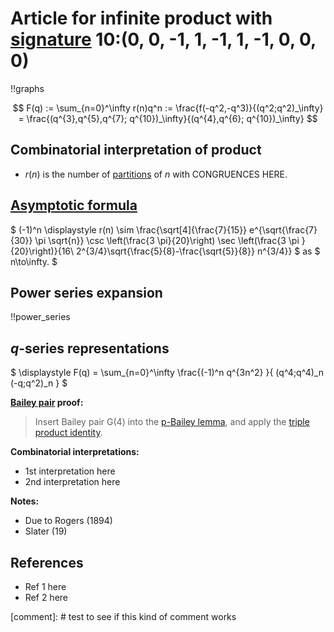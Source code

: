 # Article for infinite product with [signature](../product_signature.html) 10:(0, 0, -1, 1, -1, 1, -1, 0, 0, 0)

!!graphs

$$ F(q) := \sum_{n=0}^\infty r(n)q^n := \frac{f(-q^2,-q^3)}{(q^2;q^2)_\infty} = \frac{(q^{3},q^{5},q^{7}; q^{10})_\infty}{(q^{4},q^{6}; q^{10})_\infty} $$

## Combinatorial interpretation of product

- $r(n)$ is the number of [partitions](../partitions.html#integer_partitions) of $n$ with CONGRUENCES HERE.

## [Asymptotic formula](../asymptotics.html)

$ (-1)^n \displaystyle r(n) \sim \frac{\sqrt[4]{\frac{7}{15}} e^{\sqrt{\frac{7}{30}} \pi  \sqrt{n}} \csc \left(\frac{3 \pi}{20}\right) \sec \left(\frac{3 \pi }{20}\right)}{16\ 2^{3/4}\sqrt{\frac{5}{8}-\frac{\sqrt{5}}{8}} n^{3/4}} $ as $ n\to\infty. $

## Power series expansion

!!power_series

## $q$-series representations

$ \displaystyle F(q) = \sum_{n=0}^\infty \frac{(-1)^n q^{3n^2} }{ (q^4;q^4)_n (-q;q^2)_n } $

**[Bailey pair](../Bailey_pairs.html) proof:**
> Insert Bailey pair G(4) into the [p-Bailey lemma](../Bailey_pairs.html#p_Bailey_lemma), and apply the [triple product identity](../q-series.html#triple_product).


**Combinatorial interpretations:**
- 1st interpretation here
- 2nd interpretation here
    
**Notes:**
- Due to Rogers (1894)
- Slater (19)

    
## References
- Ref 1 here
- Ref 2 here

[comment]: # test to see if this kind of comment works
